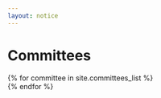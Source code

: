 ```yaml
---
layout: notice
---
```


<div id="committees">
    <h1>Committees</h1>
    <div class="grid">
    {% for committee in site.committees_list %}
      <a href="/committees/{{ committee }}"><div class="grid-item"></div></a>
    {% endfor %}
    </div>
</div>
